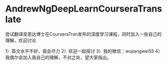 # AndrewNgDeepLearnCourseraTranslate
尝试翻译吴恩达博士在CourseraTran发布的深度学习课程，同时加入一些自己的理解，欢迎讨论

1）英文水平不好，我会尽力
2）欢迎一起探讨
3）我的微信：wujiangwei55
4）我偶尔会加入我自己的理解，不对之处，望大家指出。

